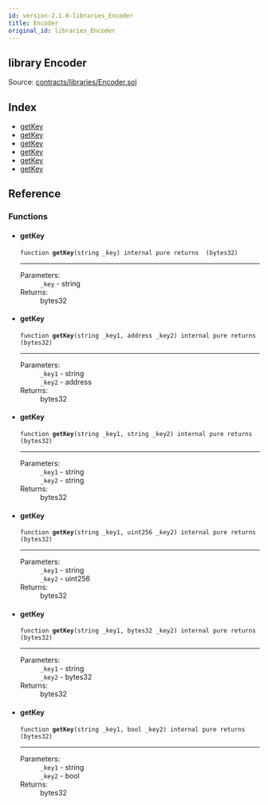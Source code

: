 ```yaml
---
id: version-2.1.0-libraries_Encoder
title: Encoder
original_id: libraries_Encoder
---
```


<div class="contract-doc"><div class="contract"><h2 class="contract-header"><span class="contract-kind">library</span> Encoder</h2><div class="source">Source: <a href="https://github.com/PolymathNetwork/polymath-core/blob/v2.1.0/contracts/libraries/Encoder.sol" target="_blank">contracts/libraries/Encoder.sol</a></div></div><div class="index"><h2>Index</h2><ul><li><a href="libraries_Encoder.html#getKey">getKey</a></li><li><a href="libraries_Encoder.html#getKey">getKey</a></li><li><a href="libraries_Encoder.html#getKey">getKey</a></li><li><a href="libraries_Encoder.html#getKey">getKey</a></li><li><a href="libraries_Encoder.html#getKey">getKey</a></li><li><a href="libraries_Encoder.html#getKey">getKey</a></li></ul></div><div class="reference"><h2>Reference</h2><div class="functions"><h3>Functions</h3><ul><li><div class="item function"><span id="getKey" class="anchor-marker"></span><h4 class="name">getKey</h4><div class="body"><code class="signature">function <strong>getKey</strong><span>(string _key) </span><span>internal </span><span>pure </span><span>returns  (bytes32) </span></code><hr/><dl><dt><span class="label-parameters">Parameters:</span></dt><dd><div><code>_key</code> - string</div></dd><dt><span class="label-return">Returns:</span></dt><dd>bytes32</dd></dl></div></div></li><li><div class="item function"><span id="getKey" class="anchor-marker"></span><h4 class="name">getKey</h4><div class="body"><code class="signature">function <strong>getKey</strong><span>(string _key1, address _key2) </span><span>internal </span><span>pure </span><span>returns  (bytes32) </span></code><hr/><dl><dt><span class="label-parameters">Parameters:</span></dt><dd><div><code>_key1</code> - string</div><div><code>_key2</code> - address</div></dd><dt><span class="label-return">Returns:</span></dt><dd>bytes32</dd></dl></div></div></li><li><div class="item function"><span id="getKey" class="anchor-marker"></span><h4 class="name">getKey</h4><div class="body"><code class="signature">function <strong>getKey</strong><span>(string _key1, string _key2) </span><span>internal </span><span>pure </span><span>returns  (bytes32) </span></code><hr/><dl><dt><span class="label-parameters">Parameters:</span></dt><dd><div><code>_key1</code> - string</div><div><code>_key2</code> - string</div></dd><dt><span class="label-return">Returns:</span></dt><dd>bytes32</dd></dl></div></div></li><li><div class="item function"><span id="getKey" class="anchor-marker"></span><h4 class="name">getKey</h4><div class="body"><code class="signature">function <strong>getKey</strong><span>(string _key1, uint256 _key2) </span><span>internal </span><span>pure </span><span>returns  (bytes32) </span></code><hr/><dl><dt><span class="label-parameters">Parameters:</span></dt><dd><div><code>_key1</code> - string</div><div><code>_key2</code> - uint256</div></dd><dt><span class="label-return">Returns:</span></dt><dd>bytes32</dd></dl></div></div></li><li><div class="item function"><span id="getKey" class="anchor-marker"></span><h4 class="name">getKey</h4><div class="body"><code class="signature">function <strong>getKey</strong><span>(string _key1, bytes32 _key2) </span><span>internal </span><span>pure </span><span>returns  (bytes32) </span></code><hr/><dl><dt><span class="label-parameters">Parameters:</span></dt><dd><div><code>_key1</code> - string</div><div><code>_key2</code> - bytes32</div></dd><dt><span class="label-return">Returns:</span></dt><dd>bytes32</dd></dl></div></div></li><li><div class="item function"><span id="getKey" class="anchor-marker"></span><h4 class="name">getKey</h4><div class="body"><code class="signature">function <strong>getKey</strong><span>(string _key1, bool _key2) </span><span>internal </span><span>pure </span><span>returns  (bytes32) </span></code><hr/><dl><dt><span class="label-parameters">Parameters:</span></dt><dd><div><code>_key1</code> - string</div><div><code>_key2</code> - bool</div></dd><dt><span class="label-return">Returns:</span></dt><dd>bytes32</dd></dl></div></div></li></ul></div></div></div>
